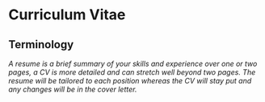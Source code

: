 # Curriculum Vitae

## Terminology

*A resume is a brief summary of your skills and experience over one or two pages, a CV is more detailed and can stretch well beyond two pages. The resume will be tailored to each position whereas the CV will stay put and any changes will be in the cover letter.*
